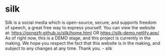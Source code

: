 # silk
Silk is a social media which is open-source, secure, and supports freedom of speech, a great free way to express yourself.
You can view the website at: https://gxngzfr.github.io/silk/home.html OR https://silk-demo.netlify.app/
As of right now, this is a DEMO stage, and this project is currently in the making. 
We hope you respect the fact that this website is in the making, and subject to any changes at any time.
Thank you. - silk
